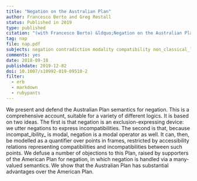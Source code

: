 ```yaml
---
title: "Negation on the Australian Plan"
author: Francesco Berto and Greg Restall
status: Published in 2019
type: published
citation: "(with Francesco Berto) &ldquo;Negation on the Australian Plan,&rdquo; <em>Journal of Philosophical Logic</em>, 48:6 (2019), 1119-1144"
tag: nap
file: nap.pdf
subjects: negation contradiction modality compatibility non_classical_logics modal_logics
comments: yes
date: 2018-09-18
publishdate: 2019-12-02
doi: 10.1007/s10992-019-09510-2
filter:
  - erb
  - markdown
  - rubypants
---
```

We present and defend the Australian Plan semantics for negation. This is a comprehensive account, suitable for a variety of different logics. It is based on two ideas. The first is that negation is an exclusion-expressing device: we utter negations to express incompatibilities. The second is that, because incompat_ibility_ is modal, negation is a modal operator as well. It can, then, be modelled as a quantifier over points in frames, restricted by accessibility relations representing compatibilities and incompatibilities between such points. We defuse  a number of objections to this Plan, raised by supporters of the American Plan for negation, in which negation is handled via a many-valued semantics. We show that the Australian Plan has substantial advantages over the American Plan.